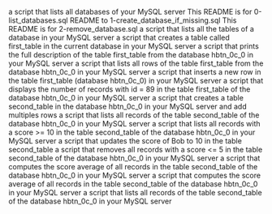 a script that lists all databases of your MySQL server
This README is for 0-list_databases.sql
README to 1-create_database_if_missing.sql
This README is for 2-remove_database.sql
a script that lists all the tables of a database in your MySQL server
a script that creates a table called first_table in the current database in your MySQL server
a script that prints the full description of the table first_table from the database hbtn_0c_0 in your MySQL server
a script that lists all rows of the table first_table from the database hbtn_0c_0 in your MySQL server
a script that inserts a new row in the table first_table (database hbtn_0c_0) in your MySQL server
a script that displays the number of records with id = 89 in the table first_table of the database hbtn_0c_0 in your MySQL server
a script that creates a table second_table in the database hbtn_0c_0 in your MySQL server and add multiples rows
a script that lists all records of the table second_table of the database hbtn_0c_0 in your MySQL server
a script that lists all records with a score >= 10 in the table second_table of the database hbtn_0c_0 in your MySQL server
a script that updates the score of Bob to 10 in the table second_table
a script that removes all records with a score <= 5 in the table second_table of the database hbtn_0c_0 in your MySQL server
a script that computes the score average of all records in the table second_table of the database hbtn_0c_0 in your MySQL server
 a script that computes the score average of all records in the table second_table of the database hbtn_0c_0 in your MySQL server
a script that lists all records of the table second_table of the database hbtn_0c_0 in your MySQL server
